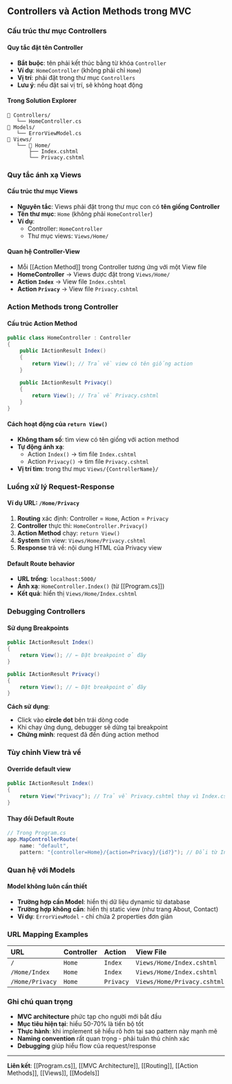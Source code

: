 ## Controllers và Action Methods trong MVC

### Cấu trúc thư mục Controllers

#### Quy tắc đặt tên Controller

- **Bắt buộc**: tên phải kết thúc bằng từ khóa `Controller`
- **Ví dụ**: `HomeController` (không phải chỉ `Home`)
- **Vị trí**: phải đặt trong thư mục `Controllers`
- **Lưu ý**: nếu đặt sai vị trí, sẽ không hoạt động


#### Trong Solution Explorer

```
📁 Controllers/
   └── HomeController.cs
📁 Models/
   └── ErrorViewModel.cs  
📁 Views/
   └── 📁 Home/
       ├── Index.cshtml
       └── Privacy.cshtml
```


### Quy tắc ánh xạ Views

#### Cấu trúc thư mục Views

- **Nguyên tắc**: Views phải đặt trong thư mục con có **tên giống Controller**
- **Tên thư mục**: `Home` (không phải `HomeController`)
- **Ví dụ**:
    - Controller: `HomeController`
    - Thư mục views: `Views/Home/`


#### Quan hệ Controller-View

- Mỗi [[Action Method]] trong Controller tương ứng với một View file
- **HomeController** → Views được đặt trong `Views/Home/`
- **Action `Index`** → View file `Index.cshtml`
- **Action `Privacy`** → View file `Privacy.cshtml`


### Action Methods trong Controller

#### Cấu trúc Action Method

```csharp
public class HomeController : Controller
{
    public IActionResult Index()
    {
        return View(); // Trả về view có tên giống action
    }
    
    public IActionResult Privacy() 
    {
        return View(); // Trả về Privacy.cshtml
    }
}
```


#### Cách hoạt động của `return View()`

- **Không tham số**: tìm view có tên giống với action method
- **Tự động ánh xạ**:
    - Action `Index()` → tìm file `Index.cshtml`
    - Action `Privacy()` → tìm file `Privacy.cshtml`
- **Vị trí tìm**: trong thư mục `Views/{ControllerName}/`


### Luồng xử lý Request-Response

#### Ví dụ URL: `/Home/Privacy`

1. **Routing** xác định: Controller = `Home`, Action = `Privacy`
2. **Controller** thực thi: `HomeController.Privacy()`
3. **Action Method** chạy: `return View()`
4. **System** tìm view: `Views/Home/Privacy.cshtml`
5. **Response** trả về: nội dung HTML của Privacy view

#### Default Route behavior

- **URL trống**: `localhost:5000/`
- **Ánh xạ**: `HomeController.Index()` (từ [[Program.cs]])
- **Kết quả**: hiển thị `Views/Home/Index.cshtml`


### Debugging Controllers

#### Sử dụng Breakpoints

```csharp
public IActionResult Index()
{
    return View(); // ← Đặt breakpoint ở đây
}

public IActionResult Privacy()  
{
    return View(); // ← Đặt breakpoint ở đây
}
```

**Cách sử dụng**:

- Click vào **circle dot** bên trái dòng code
- Khi chạy ứng dụng, debugger sẽ dừng tại breakpoint
- **Chứng minh**: request đã đến đúng action method


### Tùy chỉnh View trả về

#### Override default view

```csharp
public IActionResult Index()
{
    return View("Privacy"); // Trả về Privacy.cshtml thay vì Index.cshtml
}
```


#### Thay đổi Default Route

```csharp
// Trong Program.cs
app.MapControllerRoute(
    name: "default",
    pattern: "{controller=Home}/{action=Privacy}/{id?}"); // Đổi từ Index thành Privacy
```


### Quan hệ với Models

#### Model không luôn cần thiết

- **Trường hợp cần Model**: hiển thị dữ liệu dynamic từ database
- **Trường hợp không cần**: hiển thị static view (như trang About, Contact)
- **Ví dụ**: `ErrorViewModel` - chỉ chứa 2 properties đơn giản


### URL Mapping Examples

| URL | Controller | Action | View File |
| :-- | :-- | :-- | :-- |
| `/` | `Home` | `Index` | `Views/Home/Index.cshtml` |
| `/Home/Index` | `Home` | `Index` | `Views/Home/Index.cshtml` |
| `/Home/Privacy` | `Home` | `Privacy` | `Views/Home/Privacy.cshtml` |

### Ghi chú quan trọng

- **MVC architecture** phức tạp cho người mới bắt đầu
- **Mục tiêu hiện tại**: hiểu 50-70% là tiến bộ tốt
- **Thực hành**: khi implement sẽ hiểu rõ hơn tại sao pattern này mạnh mẽ
- **Naming convention** rất quan trọng - phải tuân thủ chính xác
- **Debugging** giúp hiểu flow của request/response

---
**Liên kết**: [[Program.cs]], [[MVC Architecture]], [[Routing]], [[Action Methods]], [[Views]], [[Models]]

